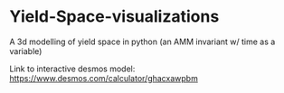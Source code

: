 # Yield-Space-visualizations

A 3d modelling of yield space in python (an AMM invariant w/ time as a variable)

Link to interactive desmos model: https://www.desmos.com/calculator/ghacxawpbm
